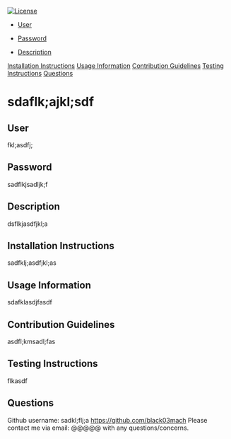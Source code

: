 [![License](https://img.shields.io/badge/License-Apache%202.0-blue.svg)](https://opensource.org/licenses/Apache-2.0)

* [User](##user)

* [Password](##password)

* [Description](##description)

[Installation Instructions](##installation-instructions)
[Usage Information](##usage-information)
[Contribution Guidelines](##contribution-guidelines)
[Testing Instructions](##testing-instructions)
[Questions](##questions)

# sdaflk;ajkl;sdf

## User

fkl;asdfj;

## Password

sadflkjsadljk;f

## Description

dsflkjasdfjkl;a

## Installation Instructions

sadfklj;asdfjkl;as

## Usage Information

sdafklasdjfasdf

## Contribution Guidelines

asdfl;kmsadl;fas

## Testing Instructions

flkasdf

## Questions

Github username: sadkl;flj;a
https://github.com/black03mach
Please contact me via email: @@@@@ with any questions/concerns.

